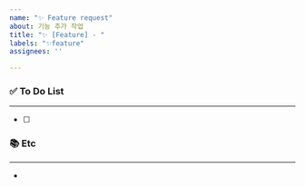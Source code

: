 ```yaml
---
name: "✨ Feature request"
about: 기능 추가 작업
title: "✨ [Feature] - "
labels: "✨feature"
assignees: ''

---
```


### ✅ To Do List

---
- [ ] 

### 📚 Etc

---
-

